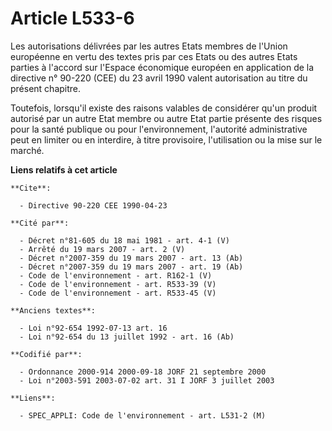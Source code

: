 # Article L533-6

Les autorisations délivrées par les autres Etats membres de l'Union européenne en vertu des textes pris par ces Etats ou des
autres Etats parties à l'accord sur l'Espace économique européen en application de la directive n° 90-220 (CEE) du 23 avril
1990 valent autorisation au titre du présent chapitre.

Toutefois, lorsqu'il existe des raisons valables de considérer qu'un produit autorisé par un autre Etat membre ou autre Etat
partie présente des risques pour la santé publique ou pour l'environnement, l'autorité administrative peut en limiter ou en
interdire, à titre provisoire, l'utilisation ou la mise sur le marché.

**Liens relatifs à cet article**

	**Cite**:

	  - Directive 90-220 CEE 1990-04-23

	**Cité par**:

	  - Décret n°81-605 du 18 mai 1981 - art. 4-1 (V)
	  - Arrêté du 19 mars 2007 - art. 2 (V)
	  - Décret n°2007-359 du 19 mars 2007 - art. 13 (Ab)
	  - Décret n°2007-359 du 19 mars 2007 - art. 19 (Ab)
	  - Code de l'environnement - art. R162-1 (V)
	  - Code de l'environnement - art. R533-39 (V)
	  - Code de l'environnement - art. R533-45 (V)

	**Anciens textes**:

	  - Loi n°92-654 1992-07-13 art. 16
	  - Loi n°92-654 du 13 juillet 1992 - art. 16 (Ab)

	**Codifié par**:

	  - Ordonnance 2000-914 2000-09-18 JORF 21 septembre 2000
	  - Loi n°2003-591 2003-07-02 art. 31 I JORF 3 juillet 2003

	**Liens**:

	  - SPEC_APPLI: Code de l'environnement - art. L531-2 (M)
